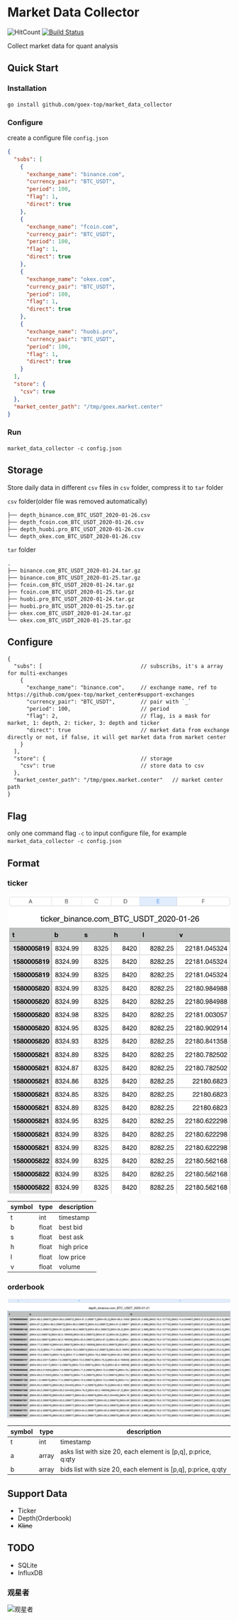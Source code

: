 # Market Data Collector
![HitCount](http://hits.dwyl.io/goex-top/market_data_collector.svg) 
[![Build Status](https://travis-ci.org/goex-top/market_data_collector.png)](https://travis-ci.org/goex-top/market_data_collector)


Collect market data for quant analysis
## Quick Start
### Installation

`go install github.com/goex-top/market_data_collector`

### Configure
create a configure file `config.json` 
```json
{
  "subs": [
    {
      "exchange_name": "binance.com",
      "currency_pair": "BTC_USDT",
      "period": 100,
      "flag": 1,
      "direct": true
    },
    {
      "exchange_name": "fcoin.com",
      "currency_pair": "BTC_USDT",
      "period": 100,
      "flag": 1,
      "direct": true
    },
    {
      "exchange_name": "okex.com",
      "currency_pair": "BTC_USDT",
      "period": 100,
      "flag": 1,
      "direct": true
    },
    {
      "exchange_name": "huobi.pro",
      "currency_pair": "BTC_USDT",
      "period": 100,
      "flag": 1,
      "direct": true
    }
  ],
  "store": {
    "csv": true
  },
  "market_center_path": "/tmp/goex.market.center"
}
```
### Run
`market_data_collector -c config.json`

## Storage
Store daily data in different `csv` files in `csv` folder, compress it to `tar` folder

`csv` folder(older file was removed automatically)
```
├── depth_binance.com_BTC_USDT_2020-01-26.csv
├── depth_fcoin.com_BTC_USDT_2020-01-26.csv
├── depth_huobi.pro_BTC_USDT_2020-01-26.csv
└── depth_okex.com_BTC_USDT_2020-01-26.csv
```

`tar` folder
```
.
├── binance.com_BTC_USDT_2020-01-24.tar.gz
├── binance.com_BTC_USDT_2020-01-25.tar.gz
├── fcoin.com_BTC_USDT_2020-01-24.tar.gz
├── fcoin.com_BTC_USDT_2020-01-25.tar.gz
├── huobi.pro_BTC_USDT_2020-01-24.tar.gz
├── huobi.pro_BTC_USDT_2020-01-25.tar.gz
├── okex.com_BTC_USDT_2020-01-24.tar.gz
└── okex.com_BTC_USDT_2020-01-25.tar.gz
```

## Configure
```
{
  "subs": [                               // subscribs, it's a array for multi-exchanges
    {
      "exchange_name": "binance.com",     // exchange name, ref to https://github.com/goex-top/market_center#support-exchanges
      "currency_pair": "BTC_USDT",        // pair with `_`
      "period": 100,                      // period
      "flag": 2,                          // flag, is a mask for market, 1: depth, 2: ticker, 3: depth and ticker
      "direct": true                      // market data from exchange directly or not, if false, it will get market data from market center
    }
  ],
  "store": {                              // storage
    "csv": true                           // store data to csv
  },
  "market_center_path": "/tmp/goex.market.center"   // market center path
}

```
## Flag
only one command flag `-c` to input configure file, for example `market_data_collector -c config.json`

## Format
### ticker
![ticker](ticker.png)

|  symbol | type | description |
|  ----  | ----  | ----  |
| t  | int | timestamp |
| b  | float | best bid |
| s  | float | best ask |
| h  | float | high price |
| l  | float | low price |
| v  | float | volume |

### orderbook
![orderbook](orderbook.png)

|  symbol | type | description |
|  ----  | ----  | ----  |
| t  | int | timestamp |
| a  | array | asks list with size 20, each element is [p,q], p:price, q:qty |
| b  | array | bids list with size 20, each element is [p,q], p:price, q:qty |

## Support Data
* Ticker 
* Depth(Orderbook)
* ~~Kline~~

## TODO
* SQLite
* InfluxDB

### 观星者

![观星者](https://starchart.cc/goex-top/market_data_collector.svg)
